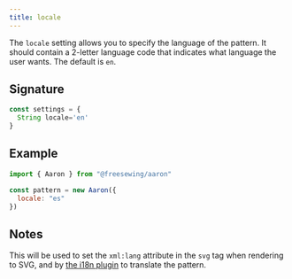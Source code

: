 ```yaml
---
title: locale
---
```


The `locale` setting allows you to specify the language of the pattern.  It
should contain a 2-letter language code that indicates what language the user
wants. The default is `en`.

## Signature

```js
const settings = {
  String locale='en'
}
```

## Example

```js
import { Aaron } from "@freesewing/aaron"

const pattern = new Aaron({
  locale: "es"
})
```

## Notes

This will be used to set the `xml:lang` attribute in the `svg` tag when
rendering to SVG, and by [the i18n plugin](/reference/plugins/i18n/) to
translate the pattern.


